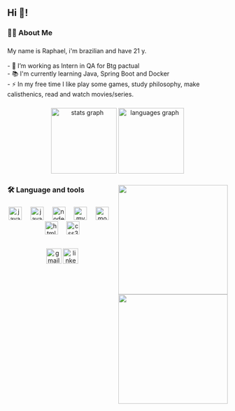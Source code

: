 <h2 align="left">Hi 👋!</h2>

###

<h3 align="left">👩‍💻  About Me</h3>

###

<p align="left">My name is Raphael, i'm brazilian and have 21 y.<br><br>- 🔭 I’m working as Intern in QA for Btg pactual<br>- 📚 I'm currently learning Java, Spring Boot and Docker<br>- ⚡ In my free time I like play some games, study philosophy, make calisthenics, read and watch movies/series.</p>

###

<div align="center">
  <img src="https://github-readme-stats.vercel.app/api?username=RaaphaelGomesS&hide_title=false&hide_rank=false&show_icons=true&include_all_commits=true&count_private=true&disable_animations=false&theme=dracula&locale=en&hide_border=false" height="150" alt="stats graph"  />
  <img src="https://github-readme-stats.vercel.app/api/top-langs?username=RaaphaelGomesS&locale=en&hide_title=false&layout=compact&card_width=320&langs_count=5&theme=dracula&hide_border=false" height="150" alt="languages graph"  />
</div>

###

<img align="right" height="250" src="https://camo.githubusercontent.com/aafed7a0b38a1433e125d92e5bb7f39d7101ea67344e8280bee42da286f7be3c/68747470733a2f2f6d656469612e67697068792e636f6d2f6d656469612f76312e59326c6b505463354d4749334e6a457861335578656d55314f47786d6547466c597a5272626d5a7865545a345a326333625864746133703063474e736332356b626e70685a535a6c634431324d563970626e526c636d35686246396e61575a66596e6c666157516d593351395a772f7777673173755569546243593848387649412f67697068792d646f776e73697a65642d6c617267652e676966"  />

<img align="right" height="250" src="https://spotify-github-profile.vercel.app/api/view.svg?uid=raphaelg15&redirect=true][https://spotify-github-profile.vercel.app/api/view.svg?uid=raphaelg15&cover_image=true&theme=compact&show_offline=false&background_color=121212&interchange=false"/>

<h3 align="left">🛠 Language and tools</h3>

###

<div align="center">
  <img src="https://cdn.jsdelivr.net/gh/devicons/devicon/icons/java/java-original.svg" height="30" alt="java logo"  />
  <img width="12" />
  <img src="https://cdn.jsdelivr.net/gh/devicons/devicon/icons/javascript/javascript-original.svg" height="30" alt="javascript logo"  />
  <img width="12" />
  <img src="https://cdn.jsdelivr.net/gh/devicons/devicon/icons/nodejs/nodejs-original.svg" height="30" alt="nodejs logo"  />
  <img width="12" />
  <img src="https://cdn.jsdelivr.net/gh/devicons/devicon/icons/mysql/mysql-original.svg" height="30" alt="mysql logo"  />
  <img width="12" />
  <img src="https://cdn.jsdelivr.net/gh/devicons/devicon/icons/mongodb/mongodb-original.svg" height="30" alt="mongodb logo"  />
  <img width="12" />
  <img src="https://cdn.jsdelivr.net/gh/devicons/devicon/icons/html5/html5-original.svg" height="30" alt="html5 logo"  />
  <img width="12" />
  <img src="https://cdn.jsdelivr.net/gh/devicons/devicon/icons/css3/css3-original.svg" height="30" alt="css3 logo"  />
</div>

##

<div align="center" >
  <a href = "mailto:raphaelgpraz20@gmail.com"><img src="https://img.shields.io/static/v1?message=Gmail&logo=gmail&label=&color=D14836&logoColor=white&labelColor=&style=for-the-badge" target="_blank" height="35" alt="gmail logo"></a>
  <a href="https://www.linkedin.com/in/raphael-gomess" target="_blank"><img src="https://img.shields.io/static/v1?message=LinkedIn&logo=linkedin&label=&color=0077B5&logoColor=white&labelColor=&style=for-the-badge" target="_blank" height="35" alt="linkedin logo"></a>
</div>
 
###



